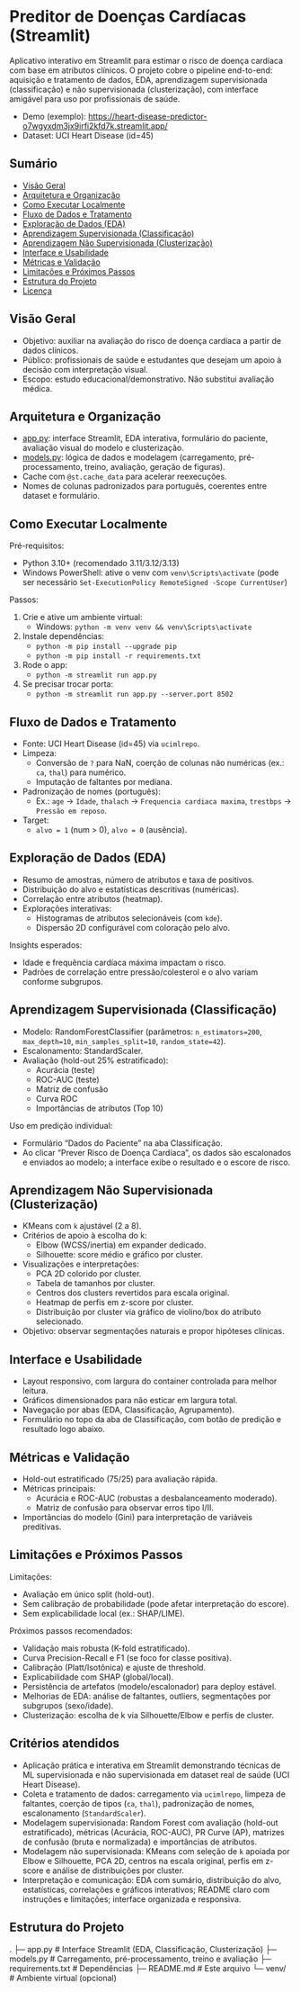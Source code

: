 # Preditor de Doenças Cardíacas (Streamlit)

Aplicativo interativo em Streamlit para estimar o risco de doença cardíaca com base em atributos clínicos. O projeto cobre o pipeline end-to-end: aquisição e tratamento de dados, EDA, aprendizagem supervisionada (classificação) e não supervisionada (clusterização), com interface amigável para uso por profissionais de saúde.

- Demo (exemplo): https://heart-disease-predictor-o7wgyxdm3jx9irfi2kfd7k.streamlit.app/
- Dataset: UCI Heart Disease (id=45)

## Sumário
- [Visão Geral](#visão-geral)
- [Arquitetura e Organização](#arquitetura-e-organização)
- [Como Executar Localmente](#como-executar-localmente)
- [Fluxo de Dados e Tratamento](#fluxo-de-dados-e-tratamento)
- [Exploração de Dados (EDA)](#exploração-de-dados-eda)
- [Aprendizagem Supervisionada (Classificação)](#aprendizagem-supervisionada-classificação)
- [Aprendizagem Não Supervisionada (Clusterização)](#aprendizagem-não-supervisionada-clusterização)
- [Interface e Usabilidade](#interface-e-usabilidade)
- [Métricas e Validação](#métricas-e-validação)
- [Limitações e Próximos Passos](#limitações-e-próximos-passos)
- [Estrutura do Projeto](#estrutura-do-projeto)
- [Licença](#licença)

## Visão Geral

- Objetivo: auxiliar na avaliação do risco de doença cardíaca a partir de dados clínicos.
- Público: profissionais de saúde e estudantes que desejam um apoio à decisão com interpretação visual.
- Escopo: estudo educacional/demonstrativo. Não substitui avaliação médica.

## Arquitetura e Organização

- [app.py](cci:7://file:///c:/Users/Luana/OneDrive/%C3%81rea%20de%20Trabalho/Heart-disease-predictor-main/app.py:0:0-0:0): interface Streamlit, EDA interativa, formulário do paciente, avaliação visual do modelo e clusterização.
- [models.py](cci:7://file:///c:/Users/Luana/OneDrive/%C3%81rea%20de%20Trabalho/Heart-disease-predictor-main/models.py:0:0-0:0): lógica de dados e modelagem (carregamento, pré-processamento, treino, avaliação, geração de figuras).
- Cache com `@st.cache_data` para acelerar reexecuções.
- Nomes de colunas padronizados para português, coerentes entre dataset e formulário.

## Como Executar Localmente

Pré-requisitos:
- Python 3.10+ (recomendado 3.11/3.12/3.13)
- Windows PowerShell: ative o venv com `venv\Scripts\activate` (pode ser necessário `Set-ExecutionPolicy RemoteSigned -Scope CurrentUser`)

Passos:
1. Crie e ative um ambiente virtual:
   - Windows: `python -m venv venv && venv\Scripts\activate`
2. Instale dependências:
   - `python -m pip install --upgrade pip`
   - `python -m pip install -r requirements.txt`
3. Rode o app:
   - `python -m streamlit run app.py`
4. Se precisar trocar porta:
   - `python -m streamlit run app.py --server.port 8502`

## Fluxo de Dados e Tratamento

- Fonte: UCI Heart Disease (id=45) via `ucimlrepo`.
- Limpeza:
  - Conversão de `?` para NaN, coerção de colunas não numéricas (ex.: `ca`, `thal`) para numérico.
  - Imputação de faltantes por mediana.
- Padronização de nomes (português):
  - Ex.: `age` → `Idade`, `thalach` → `Frequencia cardiaca maxima`, `trestbps` → `Pressão em reposo`.
- Target:
  - `alvo = 1` (num > 0), `alvo = 0` (ausência).

## Exploração de Dados (EDA)

- Resumo de amostras, número de atributos e taxa de positivos.
- Distribuição do alvo e estatísticas descritivas (numéricas).
- Correlação entre atributos (heatmap).
- Explorações interativas:
  - Histogramas de atributos selecionáveis (com `kde`).
  - Dispersão 2D configurável com coloração pelo alvo.

Insights esperados:
- Idade e frequência cardíaca máxima impactam o risco.
- Padrões de correlação entre pressão/colesterol e o alvo variam conforme subgrupos.

## Aprendizagem Supervisionada (Classificação)

- Modelo: RandomForestClassifier (parâmetros: `n_estimators=200`, `max_depth=10`, `min_samples_split=10`, `random_state=42`).
- Escalonamento: StandardScaler.
- Avaliação (hold-out 25% estratificado):
  - Acurácia (teste)
  - ROC-AUC (teste)
  - Matriz de confusão
  - Curva ROC
  - Importâncias de atributos (Top 10)

Uso em predição individual:
- Formulário “Dados do Paciente” na aba Classificação.
- Ao clicar “Prever Risco de Doença Cardíaca”, os dados são escalonados e enviados ao modelo; a interface exibe o resultado e o escore de risco.

## Aprendizagem Não Supervisionada (Clusterização)

- KMeans com `k` ajustável (2 a 8).
- Critérios de apoio à escolha do k:
  - Elbow (WCSS/inertia) em expander dedicado.
  - Silhouette: score médio e gráfico por cluster.
- Visualizações e interpretações:
  - PCA 2D colorido por cluster.
  - Tabela de tamanhos por cluster.
  - Centros dos clusters revertidos para escala original.
  - Heatmap de perfis em z-score por cluster.
  - Distribuição por cluster via gráfico de violino/box do atributo selecionado.
- Objetivo: observar segmentações naturais e propor hipóteses clínicas.

## Interface e Usabilidade

- Layout responsivo, com largura do container controlada para melhor leitura.
- Gráficos dimensionados para não esticar em largura total.
- Navegação por abas (EDA, Classificação, Agrupamento).
- Formulário no topo da aba de Classificação, com botão de predição e resultado logo abaixo.

## Métricas e Validação

- Hold-out estratificado (75/25) para avaliação rápida.
- Métricas principais:
  - Acurácia e ROC-AUC (robustas a desbalanceamento moderado).
  - Matriz de confusão para observar erros tipo I/II.
- Importâncias do modelo (Gini) para interpretação de variáveis preditivas.

## Limitações e Próximos Passos

Limitações:
- Avaliação em único split (hold-out).
- Sem calibração de probabilidade (pode afetar interpretação do escore).
- Sem explicabilidade local (ex.: SHAP/LIME).

Próximos passos recomendados:
- Validação mais robusta (K-fold estratificado).
- Curva Precision-Recall e F1 (se foco for classe positiva).
- Calibração (Platt/Isotônica) e ajuste de threshold.
- Explicabilidade com SHAP (global/local).
- Persistência de artefatos (modelo/escalonador) para deploy estável.
- Melhorias de EDA: análise de faltantes, outliers, segmentações por subgrupos (sexo/idade).
- Clusterização: escolha de k via Silhouette/Elbow e perfis de cluster.

## Critérios atendidos

- Aplicação prática e interativa em Streamlit demonstrando técnicas de ML supervisionada e não supervisionada em dataset real de saúde (UCI Heart Disease).
- Coleta e tratamento de dados: carregamento via `ucimlrepo`, limpeza de faltantes, coerção de tipos (`ca`, `thal`), padronização de nomes, escalonamento (`StandardScaler`).
- Modelagem supervisionada: Random Forest com avaliação (hold-out estratificado), métricas (Acurácia, ROC-AUC), PR Curve (AP), matrizes de confusão (bruta e normalizada) e importâncias de atributos.
- Modelagem não supervisionada: KMeans com seleção de `k` apoiada por Elbow e Silhouette, PCA 2D, centros na escala original, perfis em z-score e análise de distribuições por cluster.
- Interpretação e comunicação: EDA com sumário, distribuição do alvo, estatísticas, correlações e gráficos interativos; README claro com instruções e limitações; interface organizada e responsiva.

## Estrutura do Projeto
. ├─ app.py # Interface Streamlit (EDA, Classificação, Clusterização)
  ├─ models.py # Carregamento, pré-processamento, treino e avaliação
  ├─ requirements.txt # Dependências
  ├─ README.md # Este arquivo
  └─ venv/ # Ambiente virtual (opcional)